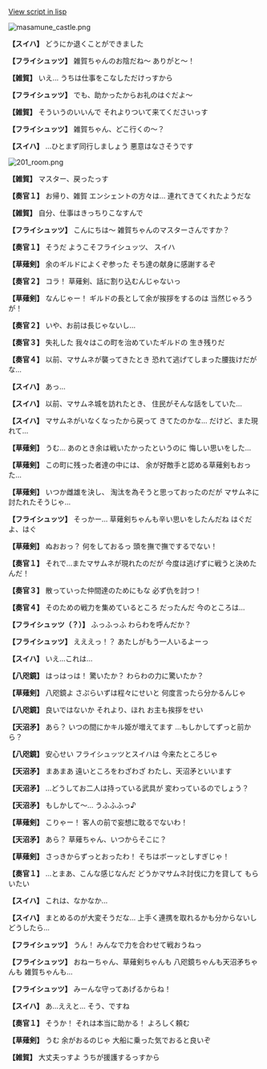 [View script in lisp](../scripts/210131043.txt)

![masamune_castle.png](../images/backgrounds/masamune_castle.png)

**【スイハ】**
どうにか退くことができました

**【フライシュッツ】**
雑賀ちゃんのお陰だね～
ありがと～！

**【雑賀】**
いえ…
うちは仕事をこなしただけっすから

**【フライシュッツ】**
でも、助かったからお礼のはぐだよ～

**【雑賀】**
そういうのいいんで
それよりついて来てくださいっす

**【フライシュッツ】**
雑賀ちゃん、どこ行くの～？

**【スイハ】**
…ひとまず同行しましょう
悪意はなさそうです

![201_room.png](../images/backgrounds/201_room.png)

**【雑賀】**
マスター、戻ったっす

**【奏官１】**
お帰り、雑賀
エンシェントの方々は…
連れてきてくれたようだな

**【雑賀】**
自分、仕事はきっちりこなすんで

**【フライシュッツ】**
こんにちは～
雑賀ちゃんのマスターさんですか？

**【奏官１】**
そうだ
ようこそフライシュッツ、
スイハ

**【草薙剣】**
余のギルドによくぞ参った
そち達の献身に感謝するぞ

**【奏官２】**
コラ！
草薙剣、話に割り込むんじゃないっ

**【草薙剣】**
なんじゃー！
ギルドの長として余が挨拶をするのは
当然じゃろうが！

**【奏官２】**
いや、お前は長じゃないし…

**【奏官３】**
失礼した
我々はこの町を治めていたギルドの
生き残りだ

**【奏官４】**
以前、マサムネが襲ってきたとき
恐れて逃げてしまった腰抜けだがな…

**【スイハ】**
あっ…

**【スイハ】**
以前、マサムネ城を訪れたとき、
住民がそんな話をしていた…

**【スイハ】**
マサムネがいなくなったから戻って
きてたのかな…
だけど、また現れて…

**【草薙剣】**
うむ…
あのとき余は戦いたかったというのに
悔しい思いをした…

**【草薙剣】**
この町に残った者達の中には、
余が好敵手と認める草薙剣もおった…

**【草薙剣】**
いつか雌雄を決し、
淘汰を為そうと思っておったのだが
マサムネに討たれたそうじゃ…

**【フライシュッツ】**
そっかー…
草薙剣ちゃんも辛い思いをしたんだね
はぐだよ、はぐ

**【草薙剣】**
ぬおおっ？
何をしておるっ
頭を撫で撫でするでない！

**【奏官１】**
それで…またマサムネが現れたのだが
今度は逃げずに戦うと決めたんだ！

**【奏官３】**
散っていった仲間達のためにもな
必ず仇を討つ！

**【奏官４】**
そのための戦力を集めているところ
だったんだ
今のところは…

**【フライシュッツ（？）】**
ふっふっふ
わらわを呼んだか？

**【フライシュッツ】**
えええっ！？
あたしがもう一人いるよーっ

**【スイハ】**
いえ…これは…

**【八咫鏡】**
はっはっは！
驚いたか？
わらわの力に驚いたか？

**【草薙剣】**
八咫鏡よ
さぷらいずは程々にせいと
何度言ったら分かるんじゃ

**【八咫鏡】**
良いではないか
それより、ほれ
お主も挨拶をせい

**【天沼矛】**
あら？
いつの間にかキル姫が増えてます
…もしかしてずっと前から？

**【八咫鏡】**
安心せい
フライシュッツとスイハは
今来たところじゃ

**【天沼矛】**
まあまあ
遠いところをわざわざ
わたし、天沼矛といいます

**【天沼矛】**
…どうしてお二人は持っている武具が
変わっているのでしょう？

**【天沼矛】**
もしかして～…
うふふふっ♪

**【草薙剣】**
こりゃー！
客人の前で妄想に耽るでないわ！

**【天沼矛】**
あら？
草薙ちゃん、いつからそこに？

**【草薙剣】**
さっきからずっとおったわ！
そちはボーッとしすぎじゃ！

**【奏官１】**
…とまあ、こんな感じなんだ
どうかマサムネ討伐に力を貸して
もらいたい

**【スイハ】**
これは、なかなか…

**【スイハ】**
まとめるのが大変そうだな…
上手く連携を取れるかも分からないし
どうしたら…

**【フライシュッツ】**
うん！
みんなで力を合わせて戦おうねっ

**【フライシュッツ】**
おねーちゃん、草薙剣ちゃんも
八咫鏡ちゃんも天沼矛ちゃんも
雑賀ちゃんも…

**【フライシュッツ】**
みーんな守ってあげるからね！

**【スイハ】**
あ…ええと…
そう、ですね

**【奏官１】**
そうか！
それは本当に助かる！
よろしく頼む

**【草薙剣】**
うむ
余がおるのじゃ
大船に乗った気でおると良いぞ

**【雑賀】**
大丈夫っすよ
うちが援護するっすから
